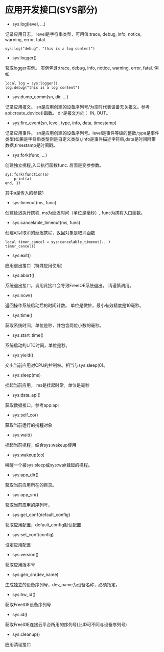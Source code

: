 # 应用开发接口\(SYS部分\)

* sys:log\(level, ...\)

记录应用日志。 level是字符串类型，可用值:trace, debug, info, notice, warning, error, fatal.

```
sys:log("debug", "this is a log content")
```

* sys:logger\(\)

获取logger实例。 实例包含:trace, debug, info, notice, warning, error, fatal. 例如:

```
local log = sys:logger()
log:debug("this is a log content")
```

* sys:dump\_comm\(sn, dir, ...\)

记录应用报文。 sn是应用创建的设备序列号/为空时代表设备无关报文。参考api:create\_device\(\)函数。 dir是报文方向： IN, OUT。

* sys:fire\_event\(sn, level, type, info, data, timestamp\)

记录应用事件。 sn是应用创建的设备序列号。level是事件等级的整数,type是事件类型\(如果是字符串类型则是自定义类型\),info是事件描述字符串,data是时间附带数据,timestamp是时间戳。

* sys:fork\(func, ...\)

创建独立携程,入口执行函数func. 后面是变参参数。

```
sys:fork(function(a)
    print(a)
end, 1)
```

其中a是传入的参数1

* sys:timeout\(ms, func\)

创建延迟执行携程, ms为延迟时间（单位是毫秒）, func为携程入口函数。

* sys:cancelable\_timeout\(ms, func\)

创建可以取消的延迟携程，返回对象是取消函数

```
local timer_cancel = sys:cancelable_timeout(...)
timer_cancel()
```

* sys:exit\(\)

应用退出接口（特殊应用使用）

* sys:abort\(\)

系统退出接口，调用此接口会导致FreeIOE系统退出。 请谨慎调用。 

* sys:now\(\)

返回操作系统启动后的时间计数。 单位是微妙，最小有效精度是10毫秒。

* sys:time\(\)

获取系统时间，单位是秒，并包含两位小数的毫秒。

* sys:start\_time\(\)

系统启动的UTC时间，单位是秒。

* sys:yield\(\)

交出当前应用对CPU的控制权。相当与sys:sleep\(0\)。

* sys:sleep\(ms\)

挂起当前应用， ms是挂起时常，单位是毫秒

* sys:data\_api\(\)

获取数据接口，参考app:api

* sys:self\_co\(\)

获取当前运行的携程对象

* sys:wait\(\)

挂起当前携程，结合sys:wakeup使用

* sys:wakeup\(co\)

唤醒一个被sys:sleep或sys:wait挂起的携程。

* sys:app\_dir\(\)

获取当前应用所在的目录。

* sys:app\_sn\(\)

获取当前应用的序列号。

* sys:get\_conf\(default\_config\)

获取应用配置，default\_config默认配置

* sys:set\_conf\(config\)

设定应用配置

* sys:version\(\)

获取应用版本号

* sys:gen\_sn\(dev\_name\)

生成独立的设备序列号，dev\_name为设备名称，必须指定。

* sys:hw_id()

获取FreeIOE设备序列号

* sys:id\(\)

获取FreeIOE连接云平台所用的序列号(此ID可不同与设备序列号)

* sys:cleanup\(\)

应用清理接口

